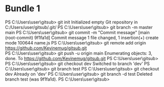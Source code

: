 <h1> Bundle 1</h1>

PS C:\Users\user\gitsub> git init
Initialized empty Git repository in C:/Users/user/gitsub/.git/
PS C:\Users\user\gitsub> git branch -m master main
PS C:\Users\user\gitsub> git commit -m "Commit message"
[main (root-commit) 9f1fa1d] Commit message
 1 file changed, 1 insertion(+)
 create mode 100644 name.js
PS C:\Users\user\gitsub> git remote add origin https://github.com/Kevinemug/gitsub.git    
PS C:\Users\user\gitsub> git push -u origin main
Enumerating objects: 3, done.
To https://github.com/Kevinemug/gitsub.git
PS C:\Users\user\gitsub>
PS C:\Users\user\gitsub> git checkout dev
Switched to branch 'dev'
PS C:\Users\user\gitsub> git branch test
PS C:\Users\user\gitsub> git checkout dev
Already on 'dev'
PS C:\Users\user\gitsub> git branch -d test
Deleted branch test (was 9f1fa1d).
PS C:\Users\user\gitsub> 
